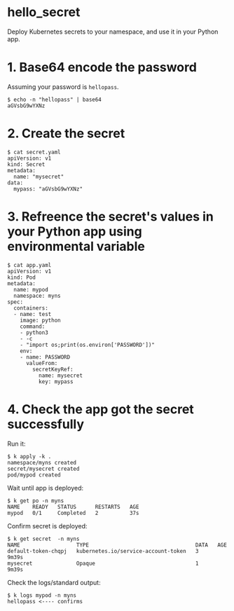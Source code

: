 # hello_secret

Deploy Kubernetes secrets to your namespace, and use it in your Python app.

# 1. Base64 encode the password

Assuming your password is `hellopass`.

```
$ echo -n "hellopass" | base64
aGVsbG9wYXNz
```

# 2. Create the secret

```
$ cat secret.yaml
apiVersion: v1
kind: Secret
metadata:
  name: "mysecret"
data:
  mypass: "aGVsbG9wYXNz"
```

# 3. Refreence the secret's values in your Python app using environmental variable

```
$ cat app.yaml
apiVersion: v1
kind: Pod
metadata:
  name: mypod
  namespace: myns
spec:
  containers:
  - name: test
    image: python
    command:
    - python3
    - -c
    - "import os;print(os.environ['PASSWORD'])"
    env:
    - name: PASSWORD
      valueFrom:
        secretKeyRef:
          name: mysecret
          key: mypass
```


# 4. Check the app got the secret successfully

Run it:

```
$ k apply -k .
namespace/myns created
secret/mysecret created
pod/mypod created
```

Wait until app is deployed:

```
$ k get po -n myns
NAME    READY   STATUS      RESTARTS   AGE
mypod   0/1     Completed   2          37s
```

Confirm secret is deployed:

```
$ k get secret  -n myns
NAME                  TYPE                                  DATA   AGE
default-token-chqpj   kubernetes.io/service-account-token   3      9m39s
mysecret              Opaque                                1      9m39s
```

Check the logs/standard output:

```
$ k logs mypod -n myns
hellopass <---- confirms
```
